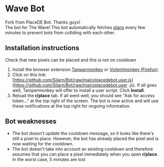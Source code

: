 # Wave Bot
Fork from PlaceDE Bot. Thanks guys!  
The bot for The Wave! This bot automatically fetches [plans](https://github.com/Silarn/pixel) every few minutes to prevent bots from colliding with each other.

## Installation instructions

Check that new pixels can be placed and this is not on cooldown

1. Install the browser extension [Tampermonkey](https://www.tampermonkey.net/) or [Violentmonkey (Firefox)](https://addons.mozilla.org/en-US/firefox/addon/violentmonkey/).
2. Click on this link: [https://github.com/Silarn/Bot/raw/main/placedebot.user.js](https://github.com/Silarn/Bot/raw/main/placedebot.user .js). If all goes well, Tampermonkey will offer to install a user script. Click **Install**.
3. Reload the **r/place** tab. If all went well, you should see "Ask for access token..." at the top right of the screen. The bot is now active and will use these notifications at the top right for ongoing information.

## Bot weaknesses

- The bot doesn't update the cooldown message, so it looks like there's still a pixel to place. However, the bot has already placed the pixel and is now waiting for the cooldown.
- The bot doesn't take into account an existing cooldown and therefore assumes that you can place a pixel immediately when you open **r/place**. In the worst case, 5 minutes are lost
